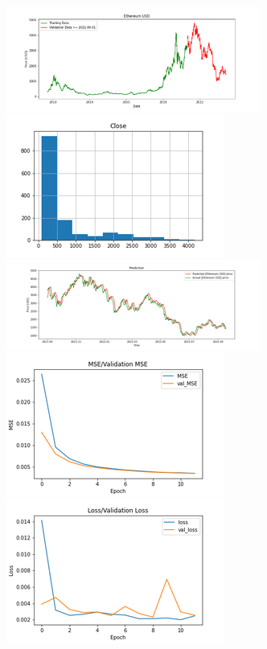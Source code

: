 ![](https://github.com/rahul2805/ML-based-stock-price-prediction/raw/master/ETH-USD_20220918_a8051431060ff9cee1b053cc6b495583/Ethereum%20USD_price.png)
![](https://github.com/rahul2805/ML-based-stock-price-prediction/raw/master/ETH-USD_20220918_a8051431060ff9cee1b053cc6b495583/Ethereum%20USD_hist.png)
![](https://github.com/rahul2805/ML-based-stock-price-prediction/raw/master/ETH-USD_20220918_a8051431060ff9cee1b053cc6b495583/Ethereum%20USD_prediction.png)
![](https://github.com/rahul2805/ML-based-stock-price-prediction/raw/master/ETH-USD_20220918_a8051431060ff9cee1b053cc6b495583/MSE.png)
![](https://github.com/rahul2805/ML-based-stock-price-prediction/raw/master/ETH-USD_20220918_a8051431060ff9cee1b053cc6b495583/loss.png)

